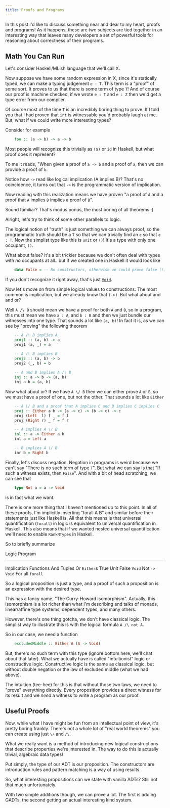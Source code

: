 ```yaml
---
title: Proofs and Programs
---
```


In this post I'd like to discuss something near and dear to my
heart, proofs and programs! As it happens, these are two subjects
are tied together in an interesting way that leaves many developers
a set of powerful tools for reasoning about correctness of their programs.

## Math You Can Run

Let's consider Haskell/MLish language that we'll call X.

Now suppose we have some random expression in X, since it's
statically typed, we can make a typing judgement `e : T`.
This term is a "proof" of some sort. It proves
to us that there is some term of type `T`! And of course
our proof is machine checked, if we wrote `e : T` and
`e : Z` then we'd get a type error from our compiler.

Of course most of the time `T` is an incredibly boring thing
to prove. If I told you that I had proven that `int` is witnessable
you'd probably laugh at me. But, what if we could write more interesting
types?

Consider for example


``` haskell
    foo :: (a -> b) -> a -> b
```

Most people will recognize this trivially as `($)` or `id` in Haskell,
but what proof does it represent?

To me it reads, "When given a proof of `a -> b` and a proof of `a`, then
we can provide a proof of `b`.

Notice how `->` read like logical implication (A implies B)? That's
no coincidence, it turns out that `->` is the programmatic version
of implication.

Now reading with this realization means we have proven
"a proof of `A` and a proof that `A` implies `B` implies a proof of `B`".

Sound familiar? That's modus ponus, the most boring of all theorems :)

Alright, let's try to think of some other parallels to logic.

The logical notion of "truth" is just something we can always proof,
so the programmatic truth should be a `T` so that we can trivially find
an `e`  so that `e : T`. Now the simplist type like this is `unit` or `()`!
It's a type with only one occupant, `()`.

What about false? It's a bit trickier because we don't often deal with
types with *no* occupants at all.. but if we created one in Haskell
it would look like

``` haskell
    data False = -- No constructors, otherwise we could prove false (!)
```

If you don't recognize it right away, that's just [`Void`](http://hackage.haskell.org/package/void-0.6/docs/Data-Void.html).


Now let's move on from simple logical values to constructions. The
most common is implication, but we already know that `(->)`. But what
about and and or?

Well `A /\ B` should mean we have a proof for both `A` and `B`, so
in a program, this must mean we have `a : A`, and `b : B` and then
we just bundle our witnesses into one type. That sounds a lot like
`(a, b)`! In fact it is, as we can see by "proving" the following theorem

``` haskell
    -- A /\ B implies A
    proj1 :: (a, b) -> a
    proj1 (a, _) = a

    -- A /\ B implies B
    proj2 :: (a, b) -> b
    proj2 (_, b) = b
    
    -- A and B implies A /\ B
    inj :: a -> b -> (a, b)
    inj a b = (a, b)
```


Now what about or? If we have `A \/ B` then we can either
prove `A` or `B`, so we must have a proof of one, but not the
other. That sounds a lot like `Either`

``` haskell
    -- A \/ B and a proof that A implies C and B implies C implies C
    proj :: Either a b -> (a -> c) -> (b -> c) -> c
    proj (Left  l) f _ = f l
    proj (Right r) _ f = f r

    -- A implies A \/ B
    inl :: a -> Either a b
    inl a = Left a

    -- B implies A \/ B
    inr b = Right b
```

Finally, let's discuss negation. Negation in programs is weird because
we can't say "There is no such term of type `T`". But what we can say
is that "If such a witness exists, then `False`". And with a bit of
head scratching, we can see that

``` haskell
    type Not a = a -> Void
```

is in fact what we want.

There is one more thing that I haven't mentioned up to this point. In all
of these proofs, I'm implicitly inserting "forall A B" and similar before
their statements just like Haskell is. All that this means is that universal
quantification (`forall`) in logic is equivalent to universal quantification
in Haskell. This also means that if we wanted nested universal quantification
we'll need to enable `RankNTypes` in Haskell. 

So to briefly summarize

 Logic               Program
-------------       ------------
 Implication         Functions
 And                 Tuples
 Or                  `Either`s
 True                 Unit
 False               `Void`
 Not                 `-> Void`
 For all             `forall`


So a logical proposition is just a type,
and a proof of such a proposition is an expression
with the desired type.

This has a fancy name, "The Curry-Howard Isomorphism". Actually,
this isomorphism is a lot richer than what I'm describing and talks
of monads, linear/affine type systems, dependent types, and many others.

However, there's one thing gotcha, we don't have classical logic. The
simplist way to illustrate this is with the logical formula `A /\ not A`.

So in our case, we need a function

``` haskell
    excludedMiddle :: Either A (A -> Void)
```

But, there's no such term with this type (ignore bottom here, we'll
chat about that later). What we actually have is called "intuitionist"
logic or constructive logic. Constructive logic is the same as classical
logic, but without double negation or the law of excluded middle (what we
had above).

The intuition (tee-hee) for this is that without those two laws, we need
to "prove" everything directly. Every proposition provides a direct
witness for its result and we *need* a witness to write a program as our
proof.

## Useful Proofs

Now, while what I have might be fun from an intellectual point of
view, it's pretty boring frankly. There's not a whole lot of
"real world theorems" you can create using just `\/` and `/\`.

What we really want is a method of introducing new logical constructions that
describe properties we're interested in. The way to do this is actually
trivial, algebraic data types!

Put simply, the type of our ADT is our proposition. The constructors
are introduction rules and pattern matching is a way of using results.

So, what interesting propositions can we state with vanilla ADTs?
Still not that much unfortunately.

With two simple additions though, we can prove a lot. The first
is adding GADTs, the second getting an actual interesting kind
system.
